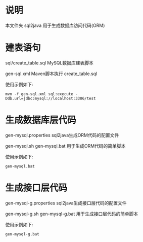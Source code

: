 # 说明

本文件夹 sql2java 用于生成数据库访问代码(ORM)

# 建表语句
sql/create_table.sql MySQL数据库建表脚本

gen-sql.xml Maven脚本执行 create_table.sql

使用示例如下:

	mvn -f gen-sql.xml sql:execute -Ddb.url=jdbc:mysql://localhost:3306/test


# 生成数据库层代码

gen-mysql.properties sql2java生成ORM代码的配置文件

gen-mysql.sh gen-mysql.bat 用于生成ORM代码的简单脚本

使用示例如下:

	gen-mysql.bat

# 生成接口层代码

gen-mysql-g.properties sql2java生成接口层代码的配置文件

gen-mysql-g.sh gen-mysql-g.bat 用于生成接口层代码的简单脚本

使用示例如下:

	gen-mysql-g.bat

